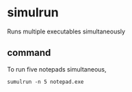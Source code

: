 # simulrun
Runs multiple executables simultaneously

## command
To run five notepads simultaneous,
```
sumulrun -n 5 notepad.exe
```
